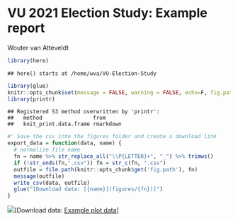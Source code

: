 VU 2021 Election Study: Example report
================
Wouter van Atteveldt

``` r
library(here)
```

    ## here() starts at /home/wva/VU-Election-Study

``` r
library(glue)
knitr::opts_chunk$set(message = FALSE, warning = FALSE, echo=F, fig.path=here('docs/reports/figures/'), fig.width = 10)
library(printr)
```

    ## Registered S3 method overwritten by 'printr':
    ##   method                from     
    ##   knit_print.data.frame rmarkdown

``` r
#' Save the csv into the figures folder and create a download link
export_data = function(data, name) {
  # normalize file name
  fn = name %>% str_replace_all("\\P{LETTER}+", "_") %>% trimws() 
  if (!str_ends(fn,".csv")) fn = str_c(fn, ".csv")
  outfile = file.path(knitr::opts_chunk$get('fig.path'), fn)
  message(outfile)
  write_csv(data, outfile)
  glue("[Download data: [{name}](figures/{fn})]")
} 
```

![](/home/wva/VU-Election-Study/docs/reports/figures/example-plot-1.png)<!-- -->\[Download
data: [Example plot data](figures/Example_plot_data.csv)\]
